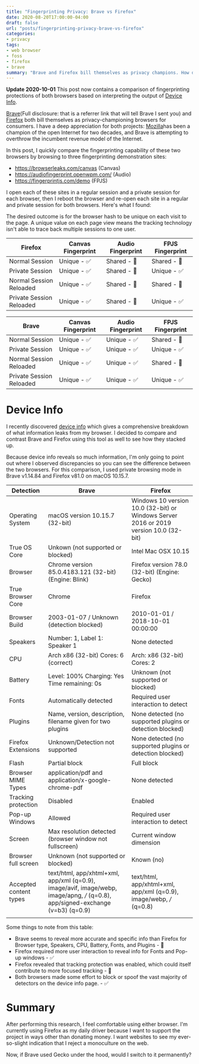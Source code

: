 ```yaml
---
title: "Fingerprinting Privacy: Brave vs Firefox"
date: 2020-08-20T17:00:00-04:00
draft: false
url: "posts/fingerprinting-privacy-brave-vs-firefox"
categories:
- privacy
tags: 
- web browser
- foss
- firefox
- brave
summary: "Brave and Firefox bill themselves as privacy champions. How do they fare at fingerprinting protection?"
---
```


__Update 2020-10-01__
This post now contains a comparison of fingerprinting protections of both
browsers based on interpreting the output of [Device Info](#deviceinfo).

[Brave](https://brave.com/rnr267 "Referrer link to download Brave")(Full
disclosure: that is a referrer link that will tell Brave I sent you) and
[Firefox](https://www.mozilla.org/en-US/firefox/ "Firefox Web Browser") both
bill themselves as privacy-championing browsers for consumers. I have a deep
appreciation for both projects: [Mozilla](https://www.mozilla.org/en-US/firefox/
"Mozilla organization")has been a champion of the open Internet for two decades,
and Brave is attempting to overthrow the incumbent revenue model of the
Internet.

In this post, I quickly compare the fingerprinting capability of these two
browsers by browsing to three fingerprinting demonstration sites:

* https://browserleaks.com/canvas (Canvas)
* https://audiofingerprint.openwpm.com/ (Audio)
* https://fingerprintjs.com/demo (FPJS)

I open each of these sites in a regular session and a private session for each
browser, then I reboot the browser and re-open each site in a regular and
private session for both browsers. Here's what I found:

The desired outcome is for the browser hash to be unique on each visit to the
page. A unique value on each page view means the tracking technology isn't
able to trace back multiple sessions to one user.

| Firefox                  | Canvas Fingerprint | Audio Fingerprint | FPJS Fingerprint |
|--------------------------|--------------------|-------------------|------------------|
| Normal Session           | Unique - ✅        | Shared - 🚫       | Shared - 🚫      |
| Private Session          | Unique - ✅        | Shared - 🚫       | Unique - ✅      |
| Normal Session Reloaded  | Unique - ✅        | Shared - 🚫       | Shared - 🚫      |
| Private Session Reloaded | Unique - ✅        | Shared - 🚫       | Unique - ✅      |

| Brave                    | Canvas Fingerprint | Audio Fingerprint | FPJS Fingerprint |
|--------------------------|--------------------|-------------------|------------------|
| Normal Session           | Unique - ✅        | Unique - ✅       | Shared - 🚫      |
| Private Session          | Unique - ✅        | Unique - ✅       | Unique - ✅      |
| Normal Session Reloaded  | Unique - ✅        | Unique - ✅       | Shared - 🚫      |
| Private Session Reloaded | Unique - ✅        | Unique - ✅       | Unique - ✅      |

<a name="deviceinfo"></a>
# Device Info

I recently discovered [device info][deviceinfo] which gives a comprehensive breakdown
of what information leaks from my browser. I decided to compare and contrast
Brave and Firefox using this tool as well to see how they stacked up. 

Because device info reveals so much information, I'm only going to point out
where I observed discrepancies so you can see the difference between the two
browsers. For this comparison, I used private browsing mode in Brave v1.14.84
and Firefox v81.0 on macOS 10.15.7.

| Detection              | Brave                                                                                                                          | Firefox                                                                                           |
| -------------------    | ----------------------------------------------------------------------------                                                   | ------------------------------------------------------------------------------------------------- |
| Operating System       | macOS version 10.15.7 (32-bit)                                                                                                 | Windows 10 version 10.0 (32-bit) or Windows Server 2016 or 2019 version 10.0 (32-bit)             |
| True OS Core           | Unkown (not supported or blocked)                                                                                              | Intel Mac OSX 10.15                                                                               |
| Browser                | Chrome version 85.0.4183.121 (32-bit) (Engine: Blink)                                                                          | Firefox version 78.0 (32-bit) (Engine: Gecko)                                                     |
| True Browser Core      | Chrome                                                                                                                         | Firefox                                                                                           |
| Browser Build          | 2003-01-07 / Unknown (detection blocked)                                                                                       | 2010-01-01 / 2018-10-01 00:00:00                                                                  |
| Speakers               | Number: 1, Label 1: Speaker 1                                                                                                  | None detected                                                                                     |
| CPU                    | Arch x86 (32-bit) Cores: 6 (correct)                                                                                           | Arch: x86 (32-bit) Cores: 2                                                                       |
| Battery                | Level: 100% Charging: Yes Time remaining: 0s                                                                                   | Unknown (not supported or blocked)                                                                |
| Fonts                  | Automatically detected                                                                                                         | Required user interaction to detect                                                               |
| Plugins                | Name, version, description, filename given for two plugins                                                                     | None detected (no supported plugins or detection blocked)                                         |
| Firefox Extensions     | Unknown/Detection not supported                                                                                                | None detected (no supported plugins or detection blocked)                                         |
| Flash                  | Partial block                                                                                                                  | Full block                                                                                        |
| Browser MIME Types     | application/pdf and application/x-google-chrome-pdf                                                                            | None detected                                                                                     |
| Tracking protection    | Disabled                                                                                                                       | Enabled                                                                                           |
| Pop-up Windows         | Allowed                                                                                                                        | Required user interaction to detect                                                               |
| Screen                 | Max resolution detected (browser window not fullscreen)                                                                        | Current window dimension                                                                          |
| Browser full screen    | Unknown (not supported or blocked)                                                                                             | Known (no)                                                                                        |
| Accepted content types | text/html, app/xhtml+xml, app/xml (q=0.9), image/avif, image/webp, image/apng, */* (q=0.8), app/signed-exchange (v=b3) (q=0.9) | text/html, app/xhtml+xml, app/xml (q=0.9), image/webp, */* (q=0.8)                                |
|                        |                                                                                                                                |                                                                                                   |

Some things to note from this table:

* Brave seems to reveal more accurate and specific info than Firefox for Browser
  type, Speakers, CPU, Battery, Fonts, and Plugins - 🚫
* Firefox required more user interaction to reveal info for Fonts and Pop-up
  windows - ✅
* Firefox revealed that tracking protection was enabled, which could itself
  contribute to more focused tracking - 🚫
* Both browsers made some effort to block or spoof the vast majority of
  detectors on the device info page. - ✅

# Summary

After performing this research, I feel comfortable using either browser. I'm
currently using Firefox as my daily driver because I want to support the project
in ways other than donating money. I want websites to see my ever-so-slight
indication that I reject a monoculture on the web. 

Now, if Brave used Gecko under the hood, would I switch to it permanently? 

[deviceinfo]: https://www.deviceinfo.me
